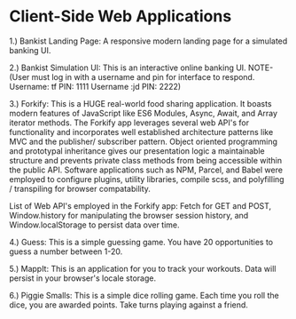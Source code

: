 # Client-Side Web Applications

<!--
// NOTE: None of these applications are hosted on a web server.
// If you wish to interact with any of these client-side apps you
// must pull the code and render it by spinning up a local server.
 -->

1.) Bankist Landing Page: A responsive modern landing page for a simulated banking UI.

2.) Bankist Simulation UI: This is an interactive online banking UI. NOTE- (User must log in with a username and pin for interface to respond.
Username: tf
PIN: 1111
Username :jd
PIN: 2222)

3.) Forkify: This is a HUGE real-world food sharing application. It boasts modern features of JavaScript like ES6 Modules, Async, Await, and Array iterator methods. The Forkify app leverages several web API's for functionality and incorporates well established architecture patterns like MVC and the publisher/ subscriber pattern. Object oriented programming and prototypal inheritance gives our presentation logic a maintainable structure and prevents private class methods from being accessible within the public API. Software applications such as NPM, Parcel, and Babel were employed to configure plugins, utility libraries, compile scss, and polyfilling / transpiling for browser compatability.

List of Web API's employed in the Forkify app: Fetch for GET and POST, Window.history for manipulating the browser session history, and Window.localStorage to persist data over time.

4.) Guess: This is a simple guessing game. You have 20 opportunities to guess a number between 1-20.

5.) MappIt: This is an application for you to track your workouts. Data will persist in your browser's locale storage.

6.) Piggie Smalls: This is a simple dice rolling game. Each time you roll the dice, you are awarded points. Take turns playing against a friend.
